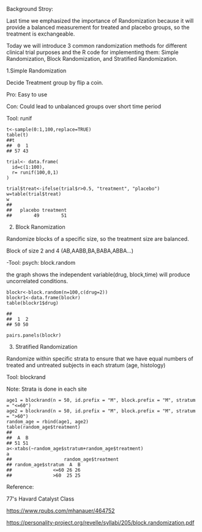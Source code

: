 Background Stroy:

Last time we emphasized the importance of Randomization because it will provide a balanced measurement for treated and placebo groups, so the treatment is exchangeable.

Today we will introduce 3 common randomization methods for different clinical trial purposes and the R code for implementing them: Simple Randomization, Block Randomization, and Stratified Randomization.

1.Simple Randomization

Decide Treatment group by flip a coin.

Pro: Easy to use

Con: Could lead to unbalanced groups over short time period

Tool: runif
```
t<-sample(0:1,100,replace=TRUE)
table(t)
##t
##  0  1 
## 57 43

trial<- data.frame(
  id=c(1:100),
  r= runif(100,0,1)
)

trial$treat<-ifelse(trial$r>0.5, "treatment", "placebo")
w=table(trial$treat)
w
## 
##   placebo treatment 
##        49        51
```



2. Block Ranomization

Randomize blocks of a specific size, so the treatment size are balanced.

Block of size 2 and 4 (AB,AABB,BA,BABA,ABBA…)

-Tool: psych: block.random

the graph shows the independent variable(drug, block,time) will produce uncorrelated conditions.

```
blockr<-block.random(n=100,c(drug=2))
blockr1<-data.frame(blockr)
table(blockr1$drug)

## 
##  1  2 
## 50 50

pairs.panels(blockr)
```






3. Stratified Randomization

Randomize within specific strata to ensure that we have equal numbers of treated and untreated subjects in each stratum (age, histology)

Tool: blockrand

Note: Strata is done in each site
```
age1 = blockrand(n = 50, id.prefix = "M", block.prefix = "M", stratum = "<=60")
age2 = blockrand(n = 50, id.prefix = "M", block.prefix = "M", stratum = ">60")
random_age = rbind(age1, age2)
table(random_age$treatment)
## 
##  A  B 
## 51 51
a<-xtabs(~random_age$stratum+random_age$treatment)
a
##                   random_age$treatment
## random_age$stratum  A  B
##               <=60 26 26
##               >60  25 25

```


Reference:

77's Havard Catalyst Class

https://www.rpubs.com/mhanauer/464752

https://personality-project.org/revelle/syllabi/205/block.randomization.pdf
